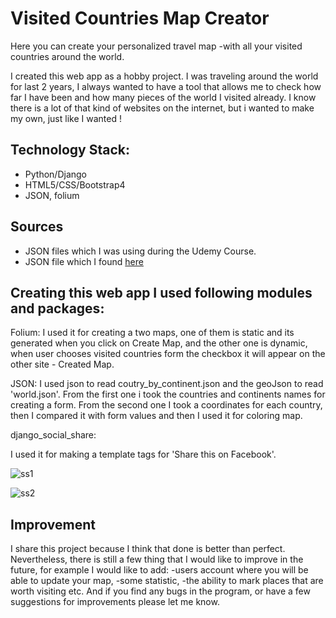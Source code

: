 # Visited Countries Map Creator

Here you can create your personalized travel map -with all your visited countries around the world.

I created this web app as a hobby project. I was traveling around the world for last 2 years, I always wanted to have a tool that allows me to check how far I have been and how many pieces of the world I visited already. I know there is a lot of that kind of websites on the internet, but i wanted to make my own, just like I wanted !

## Technology Stack:
-	Python/Django
-	HTML5/CSS/Bootstrap4
-	JSON, folium

## Sources
-	JSON files which I was using during the Udemy Course.  
- JSON file which I found [here](https://github.com/samayo/country-json)

## Creating this web app I used following modules and packages:

Folium:
I used it for creating a two maps, one of them is static and its generated when you click on Create Map, and the other one is dynamic, when user chooses visited countries form the checkbox it will appear on the other site - Created Map.  

JSON:
I used json to read coutry_by_continent.json and the geoJson to read 'world.json'. From the first one i took the countries and continents names for creating a form. 
From the second one I took a coordinates for each country, then I compared it with form values and then I used it for coloring map.

django_social_share:

I used it for making a template tags for 'Share this on Facebook'.

![ss1](https://user-images.githubusercontent.com/47001087/52181736-b34ab800-27f5-11e9-9f58-a6a608152ccb.png)


![ss2](https://user-images.githubusercontent.com/47001087/52181760-f442cc80-27f5-11e9-91b8-1e317415a020.png)

## Improvement
I share this project because I think that done is better than perfect.
Nevertheless, there is still a few thing that I would like to improve in the future, for example I would like to add:
-users account where you will be able to update your map,
-some statistic,
-the ability to mark places that are worth visiting etc.
And if you find any bugs in the program, or have a few suggestions for improvements please let me know.
